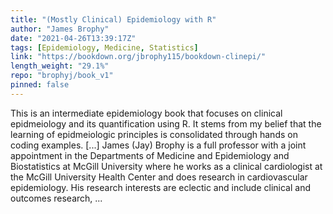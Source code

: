 ```yaml
---
title: "(Mostly Clinical) Epidemiology with R"
author: "James Brophy"
date: "2021-04-26T13:39:17Z"
tags: [Epidemiology, Medicine, Statistics]
link: "https://bookdown.org/jbrophy115/bookdown-clinepi/"
length_weight: "29.1%"
repo: "brophyj/book_v1"
pinned: false
---
```


This is an intermediate epidemiology book that focuses on clinical epidmeiology and its quantification using R. It stems from my belief that the learning of epidmeiologic principles is consolidated through hands on coding examples. [...] James (Jay) Brophy is a full professor with a joint appointment in the Departments of Medicine and Epidemiology and Biostatistics at McGill University where he works as a clinical cardiologist at the McGill University Health Center and does research in cardiovascular epidemiology. His research interests are eclectic and include clinical and outcomes research,  ...
